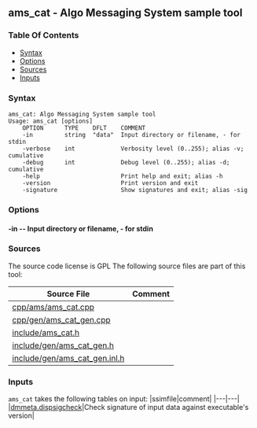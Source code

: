 ## ams_cat - Algo Messaging System sample tool


### Table Of Contents
<a href="#table-of-contents"></a>
* [Syntax](#syntax)
* [Options](#options)
* [Sources](#sources)
* [Inputs](#inputs)

### Syntax
<a href="#syntax"></a>
```
ams_cat: Algo Messaging System sample tool
Usage: ams_cat [options]
    OPTION      TYPE    DFLT    COMMENT
    -in         string  "data"  Input directory or filename, - for stdin
    -verbose    int             Verbosity level (0..255); alias -v; cumulative
    -debug      int             Debug level (0..255); alias -d; cumulative
    -help                       Print help and exit; alias -h
    -version                    Print version and exit
    -signature                  Show signatures and exit; alias -sig

```

### Options
<a href="#options"></a>

#### -in -- Input directory or filename, - for stdin
<a href="#-in"></a>

### Sources
<a href="#sources"></a>
The source code license is GPL
The following source files are part of this tool:

|Source File|Comment|
|---|---|
|[cpp/ams/ams_cat.cpp](/cpp/ams/ams_cat.cpp)||
|[cpp/gen/ams_cat_gen.cpp](/cpp/gen/ams_cat_gen.cpp)||
|[include/ams_cat.h](/include/ams_cat.h)||
|[include/gen/ams_cat_gen.h](/include/gen/ams_cat_gen.h)||
|[include/gen/ams_cat_gen.inl.h](/include/gen/ams_cat_gen.inl.h)||

### Inputs
<a href="#inputs"></a>
`ams_cat` takes the following tables on input:
|ssimfile|comment|
|---|---|
|[dmmeta.dispsigcheck](/txt/ssimdb/dmmeta/dispsigcheck.md)|Check signature of input data against executable's version|

